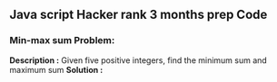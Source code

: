 ## Java script Hacker rank 3 months prep Code 

### Min-max sum Problem:
**Description :**
Given five positive integers, find the minimum sum and maximum sum
**Solution :**
